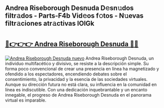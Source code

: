 ## Andrea Riseborough Desnuda D𝚎sn𝚞dos filtr𝚊dos - Parts-F4b Vid𝚎os f𝚘tos - N𝚞evas filtr𝚊ciones atr𝚊ctivas lOlGk

# <h2><a href="http://mbd3zj2.tromn.icu/?c=Andrea+Riseborough+Desnuda">🔗👉👉👉 Andrea Riseborough Desnuda 🔗🔗</a></h2>

[![Andrea Riseborough Desnuda nuevo](https://i.imgur.com/pEAQMta.gif)](http://mbd3zj2.tromn.icu/?c=Andrea+Riseborough+Desnuda)
Andrea Riseborough Desnuda, un individuo multifacético y divisivo, se resiste a la descripción simple. Su forma poco convencional de crear una presencia en línea ha magnetizado y ofendido a los espectadores, encendiendo debates sobre el consentimiento, la privacidad y la esencia de las sociedades virtuales. Aunque su dirección futura no está clara, su influencia en la comunidad en línea es indiscutible. Con una dedicación inquebrantable y un encanto innegable, el progreso de Andrea Riseborough Desnuda en el panorama virtual es imparable.
